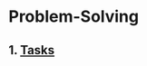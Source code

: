 # Problem-Solving
## 1. [Tasks](https://github.com/oshanoshu/Problem-Solving/blob/main/Tasks/Tasks.md)

